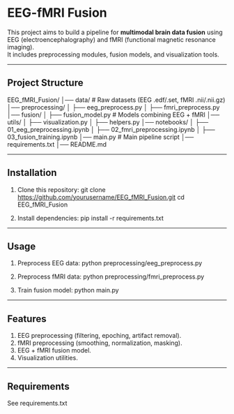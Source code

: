 # EEG-fMRI Fusion

This project aims to build a pipeline for **multimodal brain data fusion** using EEG (electroencephalography) and fMRI (functional magnetic resonance imaging).  
It includes preprocessing modules, fusion models, and visualization tools.

---

## Project Structure

EEG_fMRI_Fusion/
│── data/ # Raw datasets (EEG .edf/.set, fMRI .nii/.nii.gz)
│── preprocessing/
│ ├── eeg_preprocess.py
│ ├── fmri_preprocess.py
│── fusion/
│ ├── fusion_model.py # Models combining EEG + fMRI
│── utils/
│ ├── visualization.py
│ ├── helpers.py
│── notebooks/
│ ├── 01_eeg_preprocessing.ipynb
│ ├── 02_fmri_preprocessing.ipynb
│ ├── 03_fusion_training.ipynb
│── main.py # Main pipeline script
│── requirements.txt
│── README.md

---

## Installation

1. Clone this repository:
   git clone https://github.com/yourusername/EEG_fMRI_Fusion.git
   cd EEG_fMRI_Fusion

2. Install dependencies:
   pip install -r requirements.txt

---

## Usage

1. Preprocess EEG data:
   python preprocessing/eeg_preprocess.py

2. Preprocess fMRI data:
   python preprocessing/fmri_preprocess.py

3. Train fusion model:
   python main.py

---   

## Features

1. EEG preprocessing (filtering, epoching, artifact removal).
2. fMRI preprocessing (smoothing, normalization, masking).
3. EEG + fMRI fusion model.
4. Visualization utilities.

---

## Requirements
See requirements.txt